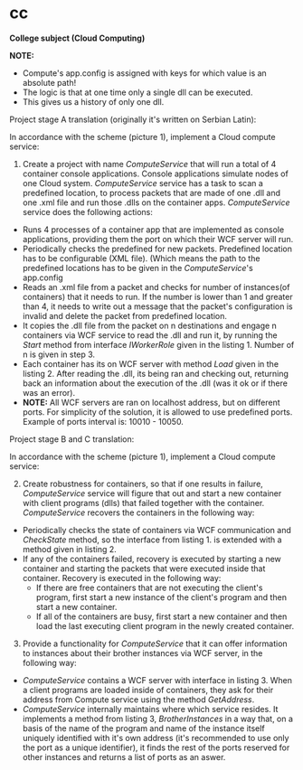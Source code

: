 # cc
**College subject (Cloud Computing)**

**NOTE:**
  - Compute's app.config is assigned with keys for which value is an absolute path!
  - The logic is that at one time only a single dll can be executed.
  - This gives us a history of only one dll.
  
Project stage A translation (originally it's written on Serbian Latin):

In accordance with the scheme (picture 1), implement a Cloud compute service:

1. Create a project with name *ComputeService* that will run a total of 4 container console applications. Console applications
       simulate nodes of one Cloud system. *ComputeService* service has a task to scan a predefined location, to process packets 
       that are made of one .dll and one .xml file and run those .dlls on the container apps. *ComputeService* service does the
       following actions:
- Runs 4 processes of a container app that are implemented as console applications, providing them the port on which
their WCF server will run.
- Periodically checks the predefined for new packets. Predefined location has to be configurable (XML file).
(Which means the path to the predefined locations has to be given in the *ComputeService*'s app.config
- Reads an .xml file from a packet and checks for number of instances(of containers) that it needs to run. If the number
is lower than 1 and greater than 4, it needs to write out a message that the packet's configuration is invalid and 
delete the packet from predefined location.
- It copies the .dll file from the packet on n destinations and engage n containers via WCF service to read the .dll
and run it, by running the *Start* method from interface *IWorkerRole* given in the listing 1. Number of n is given in
step 3.
- Each container has its on WCF server with method *Load* given in the listing 2. After reading the .dll, its being ran 
and checking out, returning back an information about the execution of the .dll (was it ok or if there was an error).
- **NOTE:** All WCF servers are ran on localhost address, but on different ports. For simplicity of the solution, it is
allowed to use predefined ports. Example of ports interval is: 10010 - 10050.

Project stage B and C translation:

In accordance with the scheme (picture 1), implement a Cloud compute service:

2. Create robustness for containers, so that if one results in failure, *ComputeService* service will figure that out and start a new container with client programs (dlls) that failed together with the container. *ComputeService* recovers the containers in the following way:
- Periodically checks the state of containers via WCF communication and *CheckState* method, so the interface from listing 1. is extended with a method given in listing 2.
- If any of the containers failed, recovery is executed by starting a new container and starting the packets that were executed inside that container. Recovery is executed in the following way:
  - If there are free containers that are not executing the client's program, first start a new instance of the client's program and then start a new container.
  - If all of the containers are busy, first start a new container and then load the last executing client program in the newly created container.
 
3. Provide a functionality for *ComputeService* that it can offer information to instances about their brother instances via WCF server, in the following way:
- *ComputeService* contains a WCF server with interface in listing 3. When a client programs are loaded inside of containers, they ask for their address from Compute service using the method *GetAddress*.
- *ComputeService* internally maintains where which service resides. It implements a method from listing 3, *BrotherInstances* in a way that, on a basis of the name of the program and name of the instance itself uniquely identified with it's own address (it's recommended to use only the port as a unique identifier), it finds the rest of the ports reserved for other instances and returns a list of ports as an aswer. 
